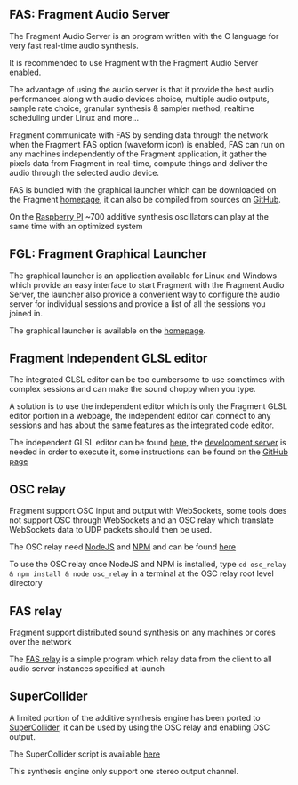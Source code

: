 ## FAS: Fragment Audio Server

The Fragment Audio Server is an program written with the C language for very fast real-time audio synthesis.

It is recommended to use Fragment with the Fragment Audio Server enabled.

The advantage of using the audio server is that it provide the best audio performances along with audio devices choice, multiple audio outputs, sample rate choice, granular synthesis & sampler method, realtime scheduling under Linux and more...

Fragment communicate with FAS by sending data through the network when the Fragment FAS option (waveform icon) is enabled, FAS can run on any machines independently of the Fragment application, it gather the pixels data from Fragment in real-time, compute things and deliver the audio through the selected audio device.

FAS is bundled with the graphical launcher which can be downloaded on the Fragment [homepage](https://www.fsynth.com/), it can also be compiled from sources on [GitHub](https://github.com/grz0zrg/fas).

On the [Raspberry PI](https://www.raspberrypi.org) ~700 additive synthesis oscillators can play at the same time with an optimized system

## FGL: Fragment Graphical Launcher

The graphical launcher is an application available for Linux and Windows which provide an easy interface to start Fragment with the Fragment Audio Server, the launcher also provide a convenient way to configure the audio server for individual sessions and provide a list of all the sessions you joined in.

The graphical launcher is available on the [homepage](https://www.fsynth.com).

## Fragment Independent GLSL editor

The integrated GLSL editor can be too cumbersome to use sometimes with complex sessions and can make the sound choppy when you type.

A solution is to use the independent editor which is only the Fragment GLSL editor portion in a webpage, the independent editor can connect to any sessions and has about the same features as the integrated code editor.

The independent GLSL editor can be found [here](https://github.com/grz0zrg/fsynth/tree/master/editor), the [development server](https://github.com/grz0zrg/fsynth/tree/master/fsws) is needed in order to execute it, some instructions can be found on the [GitHub page](https://github.com/grz0zrg/fsynth)

## OSC relay

Fragment support OSC input and output with WebSockets, some tools does not support OSC through WebSockets and an OSC relay which translate WebSockets data to UDP packets should then be used.

The OSC relay need [NodeJS](https://nodejs.org/en/) and [NPM](https://www.npmjs.com) and can be found [here](https://github.com/grz0zrg/fsynth/tree/master/osc_relay)

To use the OSC relay once NodeJS and NPM is installed, type `cd osc_relay & npm install & node osc_relay` in a terminal at the OSC relay root level directory

## FAS relay

Fragment support distributed sound synthesis on any machines or cores over the network

The [FAS relay](https://github.com/grz0zrg/fsynth/tree/master/fas_relay) is a simple program which relay data from the client to all audio server instances specified at launch

## SuperCollider

A limited portion of the additive synthesis engine has been ported to [SuperCollider](http://supercollider.github.io), it can be used by using the OSC relay and enabling OSC output.

The SuperCollider script is available [here](https://github.com/grz0zrg/fsynth/blob/master/supercollider/fs.scd)

This synthesis engine only support one stereo output channel.